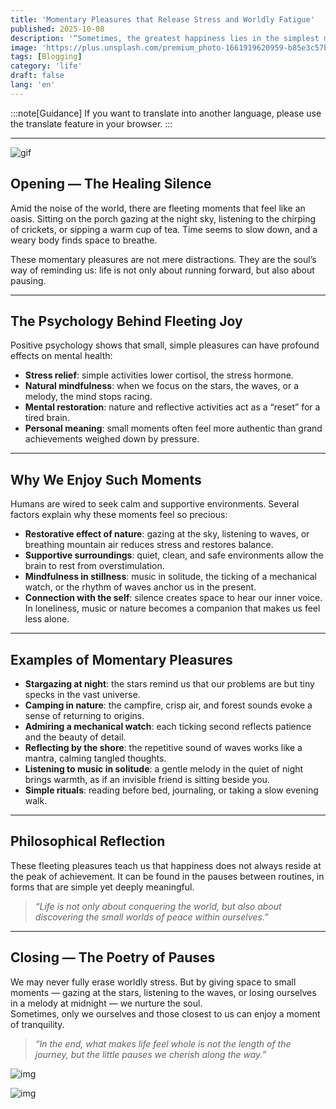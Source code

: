 ```yaml
---
title: 'Momentary Pleasures that Release Stress and Worldly Fatigue'
published: 2025-10-08
description: '“Sometimes, the greatest happiness lies in the simplest moments.”'
image: 'https://plus.unsplash.com/premium_photo-1661919620959-b85e3c57b445?ixlib=rb-4.1.0&ixid=M3wxMjA3fDB8MHxwaG90by1yZWxhdGVkfDE3fHx8ZW58MHx8fHx8&auto=format&fit=crop&q=60&w=600'
tags: [Blogging]
category: 'life'
draft: false 
lang: 'en'
---
```


:::note[Guidance]
If you want to translate into another language, please use the translate feature in your browser.
:::

---

![gif](https://media.tenor.com/ZEkXTbilIAMAAAAM/anime-tent.gif)

## Opening — The Healing Silence

Amid the noise of the world, there are fleeting moments that feel like an oasis. Sitting on the porch gazing at the night sky, listening to the chirping of crickets, or sipping a warm cup of tea. Time seems to slow down, and a weary body finds space to breathe.  

These momentary pleasures are not mere distractions. They are the soul’s way of reminding us: life is not only about running forward, but also about pausing.  

---

## The Psychology Behind Fleeting Joy

Positive psychology shows that small, simple pleasures can have profound effects on mental health:  
- **Stress relief**: simple activities lower cortisol, the stress hormone.  
- **Natural mindfulness**: when we focus on the stars, the waves, or a melody, the mind stops racing.  
- **Mental restoration**: nature and reflective activities act as a “reset” for a tired brain.  
- **Personal meaning**: small moments often feel more authentic than grand achievements weighed down by pressure.  

---

## Why We Enjoy Such Moments

Humans are wired to seek calm and supportive environments. Several factors explain why these moments feel so precious:  
- **Restorative effect of nature**: gazing at the sky, listening to waves, or breathing mountain air reduces stress and restores balance.  
- **Supportive surroundings**: quiet, clean, and safe environments allow the brain to rest from overstimulation.  
- **Mindfulness in stillness**: music in solitude, the ticking of a mechanical watch, or the rhythm of waves anchor us in the present.  
- **Connection with the self**: silence creates space to hear our inner voice. In loneliness, music or nature becomes a companion that makes us feel less alone.  

---

## Examples of Momentary Pleasures

- **Stargazing at night**: the stars remind us that our problems are but tiny specks in the vast universe.  
- **Camping in nature**: the campfire, crisp air, and forest sounds evoke a sense of returning to origins.  
- **Admiring a mechanical watch**: each ticking second reflects patience and the beauty of detail.  
- **Reflecting by the shore**: the repetitive sound of waves works like a mantra, calming tangled thoughts.  
- **Listening to music in solitude**: a gentle melody in the quiet of night brings warmth, as if an invisible friend is sitting beside you.  
- **Simple rituals**: reading before bed, journaling, or taking a slow evening walk.  

---

## Philosophical Reflection

These fleeting pleasures teach us that happiness does not always reside at the peak of achievement. It can be found in the pauses between routines, in forms that are simple yet deeply meaningful.  

> *“Life is not only about conquering the world, but also about discovering the small worlds of peace within ourselves.”*  

---

## Closing — The Poetry of Pauses

We may never fully erase worldly stress. But by giving space to small moments — gazing at the stars, listening to the waves, or losing ourselves in a melody at midnight — we nurture the soul.  
Sometimes, only we ourselves and those closest to us can enjoy a moment of tranquility.  

> *“In the end, what makes life feel whole is not the length of the journey, but the little pauses we cherish along the way.”*  

![img](https://plus.unsplash.com/premium_photo-1723514537628-85610bee3522?ixlib=rb-4.1.0&ixid=M3wxMjA3fDB8MHxwaG90by1yZWxhdGVkfDY4fHx8ZW58MHx8fHx8&auto=format&fit=crop&q=60&w=600)

![img](https://plus.unsplash.com/premium_photo-1663011574177-4ef22692183f?ixlib=rb-4.1.0&ixid=M3wxMjA3fDB8MHxwaG90by1yZWxhdGVkfDE4fHx8ZW58MHx8fHx8&auto=format&fit=crop&q=60&w=600)

